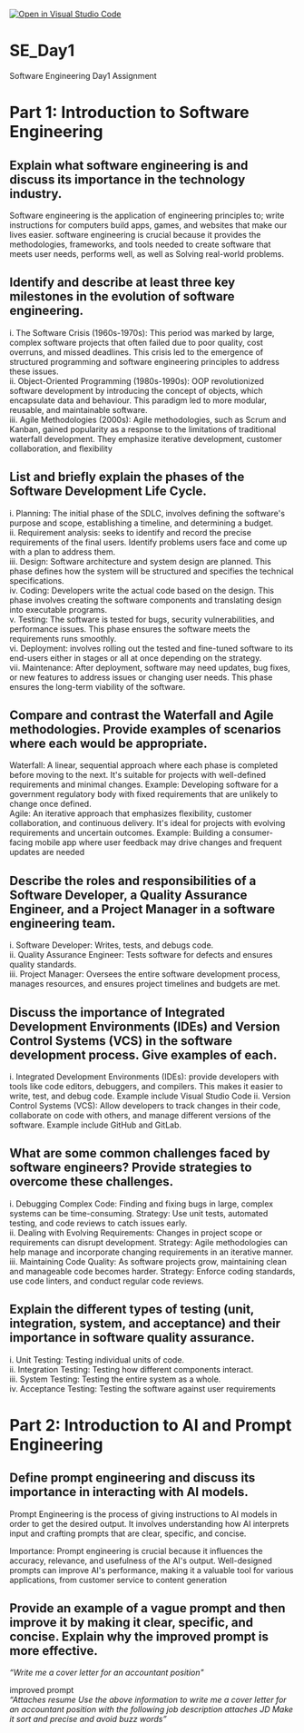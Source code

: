 [![Open in Visual Studio Code](https://classroom.github.com/assets/open-in-vscode-2e0aaae1b6195c2367325f4f02e2d04e9abb55f0b24a779b69b11b9e10269abc.svg)](https://classroom.github.com/online_ide?assignment_repo_id=17239097&assignment_repo_type=AssignmentRepo)
# SE_Day1
Software Engineering Day1 Assignment

# Part 1: Introduction to Software Engineering

## Explain what software engineering is and discuss its importance in the technology industry.

Software engineering is the application of engineering principles to; write instructions for computers build apps, games, and websites that make our lives easier.
software engineering is crucial because it provides the methodologies, frameworks, and tools needed to create software that meets user needs, performs well, as well as Solving real-world problems.

## Identify and describe at least three key milestones in the evolution of software engineering.
i.	The Software Crisis (1960s-1970s): This period was marked by large, complex software projects that often failed due to poor quality, cost overruns, and missed deadlines. This crisis led to the emergence of structured programming and software engineering principles to address these issues.  
ii.	Object-Oriented Programming (1980s-1990s): OOP revolutionized software development by introducing the concept of objects, which encapsulate data and behaviour. This paradigm led to more modular, reusable, and maintainable software.  
iii.	Agile Methodologies (2000s): Agile methodologies, such as Scrum and Kanban, gained popularity as a response to the limitations of traditional waterfall development. They emphasize iterative development, customer collaboration, and flexibility  


## List and briefly explain the phases of the Software Development Life Cycle.

i.	Planning: The initial phase of the SDLC, involves defining the software's purpose and scope, establishing a timeline, and determining a budget.  
ii.	Requirement analysis: seeks to identify and record the precise requirements of the final users. Identify problems users face and come up with a plan to address them.  
iii.	Design: Software architecture and system design are planned. This phase defines how the system will be structured and specifies the technical specifications.   
iv.	Coding: Developers write the actual code based on the design. This phase involves creating the software components and translating design into executable programs.   
v.	Testing: The software is tested for bugs, security vulnerabilities, and performance issues. This phase ensures the software meets the requirements runs smoothly.   
vi.	Deployment: involves rolling out the tested and fine-tuned software to its end-users either in stages or all at once depending on the strategy.  
vii.	Maintenance: After deployment, software may need updates, bug fixes, or new features to address issues or changing user needs. This phase ensures the long-term viability of the software.  

## Compare and contrast the Waterfall and Agile methodologies. Provide examples of scenarios where each would be appropriate.

Waterfall: A linear, sequential approach where each phase is completed before moving to the next. It's suitable for projects with well-defined requirements and minimal changes.
Example: Developing software for a government regulatory body with fixed requirements that are unlikely to change once defined.  
Agile: An iterative approach that emphasizes flexibility, customer collaboration, and continuous delivery. It's ideal for projects with evolving requirements and uncertain outcomes.
Example: Building a consumer-facing mobile app where user feedback may drive changes and frequent updates are needed  

## Describe the roles and responsibilities of a Software Developer, a Quality Assurance Engineer, and a Project Manager in a software engineering team.

i.	Software Developer: Writes, tests, and debugs code.  
ii.	Quality Assurance Engineer: Tests software for defects and ensures quality standards.  
iii.	Project Manager: Oversees the entire software development process, manages resources, and ensures project timelines and budgets are met.  

## Discuss the importance of Integrated Development Environments (IDEs) and Version Control Systems (VCS) in the software development process. Give examples of each.
i.	Integrated Development Environments (IDEs): provide developers with tools like code editors, debuggers, and compilers. This makes it easier to write, test, and debug code. Example include Visual Studio Code
ii.	Version Control Systems (VCS): Allow developers to track changes in their code, collaborate on code with others, and manage different versions of the software. Example include GitHub and GitLab.


## What are some common challenges faced by software engineers? Provide strategies to overcome these challenges.
i.	Debugging Complex Code: Finding and fixing bugs in large, complex systems can be time-consuming. Strategy: Use unit tests, automated testing, and code reviews to catch issues early.  
ii.	Dealing with Evolving Requirements: Changes in project scope or requirements can disrupt development. Strategy: Agile methodologies can help manage and incorporate changing requirements in an iterative manner.  
iii.	Maintaining Code Quality: As software projects grow, maintaining clean and manageable code becomes harder. Strategy: Enforce coding standards, use code linters, and conduct regular code reviews.  


## Explain the different types of testing (unit, integration, system, and acceptance) and their importance in software quality assurance.
i.	Unit Testing: Testing individual units of code.  
ii.	Integration Testing: Testing how different components interact.  
iii.	System Testing: Testing the entire system as a whole.  
iv.	Acceptance Testing: Testing the software against user requirements  


# Part 2: Introduction to AI and Prompt Engineering


## Define prompt engineering and discuss its importance in interacting with AI models.
Prompt Engineering is the process of giving instructions to AI models in order to get the desired output. It involves understanding how AI interprets input and crafting prompts that are clear, specific, and concise.

Importance: Prompt engineering is crucial because it influences the accuracy, relevance, and usefulness of the AI's output. Well-designed prompts can improve AI's performance, making it a valuable tool for various applications, from customer service to content generation

## Provide an example of a vague prompt and then improve it by making it clear, specific, and concise. Explain why the improved prompt is more effective.
*“Write me a cover letter for an accountant position"*  

improved prompt  
*“*Attaches resume* Use the above information to write me a cover letter for an accountant position with the following job description *attaches JD* Make it sort and precise and avoid buzz words”*
